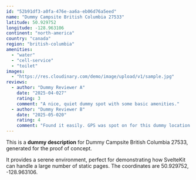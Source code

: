 ```yaml
---
id: "52b91df3-a0fa-476e-aa6a-eb06d76a5eed"
name: "Dummy Campsite British Columbia 27533"
latitude: 50.929752
longitude: -128.963106
continent: "north-america"
country: "canada"
region: "british-columbia"
amenities:
  - "water"
  - "cell-service"
  - "toilet"
images:
  - "https://res.cloudinary.com/demo/image/upload/v1/sample.jpg"
reviews:
  - author: "Dummy Reviewer A"
    date: "2025-04-027"
    rating: 3
    comment: "A nice, quiet dummy spot with some basic amenities."
  - author: "Dummy Reviewer B"
    date: "2025-05-020"
    rating: 4
    comment: "Found it easily. GPS was spot on for this dummy location."
---
```


This is a **dummy description** for Dummy Campsite British Columbia 27533, generated for the proof of concept.

It provides a serene environment, perfect for demonstrating how SvelteKit can handle a large number of static pages. The coordinates are 50.929752, -128.963106.
